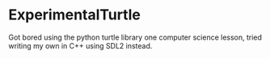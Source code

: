 # ExperimentalTurtle
Got bored using the python turtle library one computer science lesson, tried writing my own in C++ using SDL2 instead.
